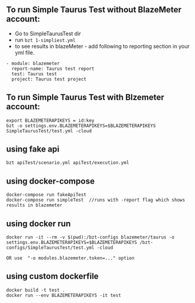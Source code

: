 
## To run Simple Taurus Test without BlazeMeter account:
- Go to SimpleTaurusTest dir
- run ```bzt 1-simpliest.yml```
- to see results in blazeMeter - add following to reporting section in your yml file.

```
- module: blazemeter
  report-name: Taurus test report
  test: Taurus test
  project: Taurus test project
```

## To run Simple Taurus Test with Blzemeter account:

```
export BLAZEMETERAPIKEYS = id:key
bzt -o settings.env.BLAZEMETERAPIKEYS=$BLAZEMETERAPIKEYS SimpleTaurusTest/test.yml -cloud
```

## using fake api

```
bzt apiTest/scenario.yml apiTest/execution.yml
```

## using docker-compose

```
docker-compose run fakeApiTest
docker-compose run simpleTest  //runs with -report flag which shows results in blazemeter
```

## using docker run

```
docker run -it --rm -v $(pwd):/bzt-configs blazemeter/taurus -o settings.env.BLAZEMETERAPIKEYS=$BLAZEMETERAPIKEYS /bzt-configs/SimpleTaurusTest/test.yml -cloud

OR use  "-o modules.blazemeter.token=..." option
```

## using custom dockerfile

```
docker build -t test .
docker run --env BLAZEMETERAPIKEYS -it test
```